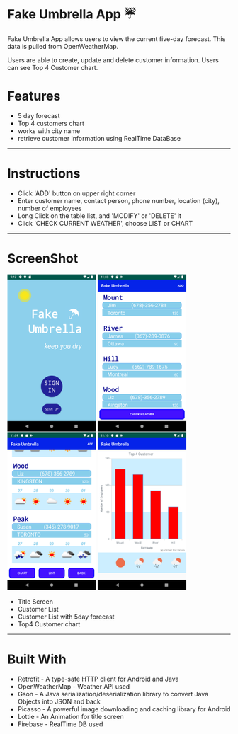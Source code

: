 # Fake Umbrella App :umbrella:

Fake Umbrella App allows users to view the current five-day forecast. This data is pulled from OpenWeatherMap.

Users are able to create, update and delete customer information. Users can see Top 4 Customer chart.

# Features
- 5 day forecast
- Top 4 customers chart
- works with city name
- retrieve customer information using RealTime DataBase
- - -
# Instructions
- Click 'ADD' button on upper right corner
- Enter customer name, contact person, phone number, location (city), number of employees
- Long Click on the table list, and 'MODIFY' or 'DELETE' it
- Click 'CHECK CURRENT WEATHER', choose LIST or CHART
- - -
# ScreenShot
<img src="device-2019-11-13-211303.png" width="200px"> <img src="device-2019-11-26-110854.png" width="200px"> 
<img src="device-2019-11-26-110940.png" width="200px"> <img src="device-2019-11-26-111015.png" width="200px"> 

- Title Screen
- Customer List
- Customer List with 5day forecast
- Top4 Customer chart

- - - 

# Built With
- Retrofit - A type-safe HTTP client for Android and Java
- OpenWeatherMap - Weather API used
- Gson - A Java serialization/deserialization library to convert Java Objects into JSON and back
- Picasso - A powerful image downloading and caching library for Android
- Lottie - An Animation for title screen
- Firebase - RealTime DB used
